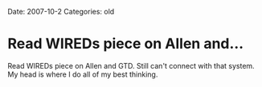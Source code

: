 Date: 2007-10-2
Categories: old

# Read WIREDs piece on Allen and…

Read WIREDs piece on Allen and GTD.  Still can't connect with that system. My head is where I do all of my best thinking.
